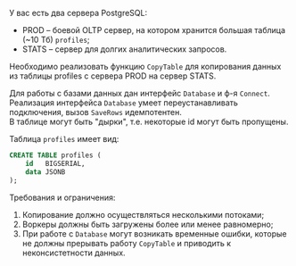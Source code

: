 У вас есть два сервера PostgreSQL:

- PROD – боевой OLTP сервер, на котором хранится большая таблица (~10 Тб) `profiles`;
- STATS – сервер для долгих аналитических запросов.

Необходимо реализовать функцию `CopyTable` для копирования данных из таблицы profiles с сервера PROD на сервер STATS.

Для работы с базами данных дан интерфейс `Database` и ф-я `Connect`.\
Реализация интерфейса `Database` умеет переустанавливать подключения, вызов `SaveRows` идемпотентен.\
В таблице могут быть "дырки", т.е. некоторые id могут быть пропущены.

Таблица `profiles` имеет вид:
```sql
CREATE TABLE profiles (
    id   BIGSERIAL,
    data JSONB
);
```

Требования и ограничения:
1. Копирование должно осуществляться несколькими потоками;
2. Воркеры должны быть загружены более или менее равномерно;
3. При работе с `Database` могут возникать временные ошибки, которые не должны прерывать работу `CopyTable` и приводить к неконсистетности данных.